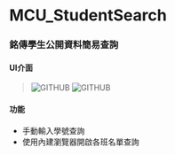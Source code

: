 # MCU_StudentSearch
### 銘傳學生公開資料簡易查詢
#### UI介面
> ![GITHUB](https://github.com/zzzz100344/MCU_StudentSearch/blob/main/02.jpg "UI介面")
> ![GITHUB](https://github.com/zzzz100344/MCU_StudentSearch/blob/main/UI.jpg "UI介面")
#### 功能
- 手動輸入學號查詢
- 使用內建瀏覽器開啟各班名單查詢
